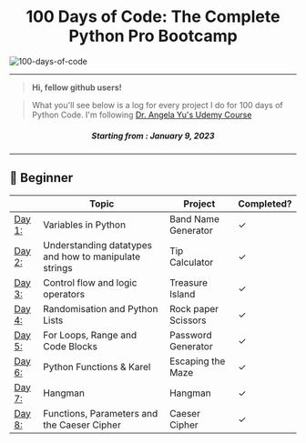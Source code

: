 <h1 align="center">100 Days of Code: The Complete Python Pro Bootcamp
</h1>

![100-days-of-code](https://ph-files.imgix.net/07015387-a11f-4b54-a211-be83e16ccb43.gif?auto=format)

---
> **Hi, fellow github users!**

> What you'll see below is a log for every project I do for 100 days of Python Code. I'm following [Dr. Angela Yu's Udemy Course](https://www.udemy.com/course/100-days-of-code/)
<h5 align="center">
Starting from : January 9, 2023
</h5>

---

## 🔰 Beginner 
|  | Topic | Project | Completed? |
|---|---|---| --- |
|[Day 1:](https://github.com/Boomni/100-days_of_code/tree/main/Day-1)| Variables in Python | Band Name Generator| &check; |
|[Day 2:](https://github.com/Boomni/100-days_of_code/tree/main/Day-2)| Understanding datatypes and how to manipulate strings | Tip Calculator | &check; |
|[Day 3:](https://github.com/Boomni/100-days_of_code/tree/main/Day-3)| Control flow and logic operators | Treasure Island | &check; |
|[Day 4:](https://github.com/Boomni/100-days_of_code/tree/main/Day-4)| Randomisation and Python Lists | Rock paper Scissors | &check; |
|[Day 5:](https://github.com/Boomni/100-days_of_code/tree/main/Day-5)| For Loops, Range and Code Blocks | Password Generator | &check; |
|[Day 6:](https://github.com/Boomni/100-days_of_code/tree/main/Day-6)| Python Functions & Karel | Escaping the Maze | &check; |
|[Day 7:](https://github.com/Boomni/100-days_of_code/tree/main/Day-7)| Hangman | Hangman | &check; |
|[Day 8:](https://github.com/Boomni/100-days_of_code/tree/main/Day-8)| Functions, Parameters and the Caeser Cipher | Caeser Cipher | &check; |
